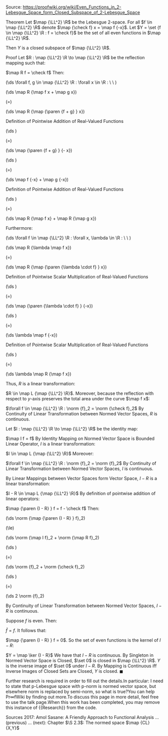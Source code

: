 # 

Source: https://proofwiki.org/wiki/Even_Functions_in_2-Lebesgue_Space_form_Closed_Subspace_of_2-Lebesgue_Space

Theorem
Let $\map {\LL^2} \R$ be the Lebesgue $2$-space.
For all $f \in \map {\LL^2} \R$ denote $\map {\check f} x = \map f {-x}$.
Let $Y = \set {f \in \map {\LL^2} \R : f = \check f}$ be the set of all even functions in $\map {\LL^2} \R$.

Then $Y$ is a closed subspace of $\map {\LL^2} \R$.


Proof
Let $R : \map {\LL^2} \R \to \map {\LL^2} \R$ be the reflection mapping such that:

$\map R f = \check f$
Then:








\(\ds \forall f, g \in \map {\LL^2} \R : \forall x \in \R : \ \ \)





\(\ds \map R {\map f x + \map g x}\)

\(=\)







\(\ds \map R {\map {\paren {f + g} } x}\)





Definition of Pointwise Addition of Real-Valued Functions














\(\ds \)

\(=\)







\(\ds \map {\paren {f + g} } {- x}\)




















\(\ds \)

\(=\)







\(\ds \map f {-x} + \map g {-x}\)





Definition of Pointwise Addition of Real-Valued Functions














\(\ds \)

\(=\)







\(\ds \map R {\map f x} + \map R {\map g x}\)









Furthermore:








\(\ds \forall f \in \map {\LL^2} \R : \forall x, \lambda \in \R : \ \ \)





\(\ds \map R {\lambda \map f x}\)

\(=\)







\(\ds \map R {\map {\paren {\lambda \cdot f} } x}\)





Definition of Pointwise Scalar Multiplication of Real-Valued Functions














\(\ds \)

\(=\)







\(\ds \map {\paren {\lambda \cdot f} } {-x}\)




















\(\ds \)

\(=\)







\(\ds \lambda \map f {-x}\)





Definition of Pointwise Scalar Multiplication of Real-Valued Functions














\(\ds \)

\(=\)







\(\ds \lambda  \map R {\map f x}\)









Thus, $R$ is a linear transformation:

$R \in \map L {\map {\LL^2} \R}$.
Moreover, because the reflection with respect to $y$-axis preserves the total area under the curve $\map f x$:

$\forall f \in \map {\LL^2} \R : \norm {f}_2 = \norm {\check f}_2$
By Continuity of Linear Transformation between Normed Vector Spaces, $R$ is continuous.

Let $I : \map {\LL^2} \R \to \map {\LL^2} \R$ be the identity map:

$\map I f = f$
By Identity Mapping on Normed Vector Space is Bounded Linear Operator, $I$ is a linear transformation:

$I \in \map L {\map {\LL^2} \R}$
Moreover:

$\forall f \in \map {\LL^2} \R : \norm {f}_2 = \norm {f}_2$
By Continuity of Linear Transformation between Normed Vector Spaces, $I$ is continuous.

By Linear Mappings between Vector Spaces form Vector Space, $I - R$ is a linear transformation:

$I - R \in \map L {\map {\LL^2} \R}$
By definition of pointwise addition of linear operators:

$\map {\paren {I - R} } f = f - \check f$
Then:














\(\ds \norm {\map {\paren {I - R} } f}_2\)

\(\le\)







\(\ds \norm {\map I f}_2 + \norm {\map R f}_2\)




















\(\ds \)

\(=\)







\(\ds \norm {f}_2 + \norm {\check f}_2\)




















\(\ds \)

\(=\)







\(\ds 2 \norm {f}_2\)









By Continuity of Linear Transformation between Normed Vector Spaces, $I - R$ is continuous.

Suppose $f$ is even.
Then:

$\check f = f$.
It follows that:

$\map {\paren {I - R} } f = 0$.
So the set of even functions is the kernel of $I - R$:

$Y = \map \ker {I - R}$
We have that $I - R$ is continuous.
By Singleton in Normed Vector Space is Closed, $\set 0$ is closed in $\map {\LL^2} \R$.
$Y$ is the inverse image of $\set 0$ under $I - R$.
By Mapping is Continuous iff Inverse Images of Closed Sets are Closed, $Y$ is closed.
$\blacksquare$


Further research is required in order to fill out the details.In particular: I need to state that p-Lebesgue space with p-norm is normed vector space, but elsewhere norm is replaced by semi-norm, so what is true?You can help $\mathsf{Pr} \infty \mathsf{fWiki}$ by finding out more.To discuss this page in more detail, feel free to use the talk page.When this work has been completed, you may remove this instance of {{Research}} from the code.


Sources
2017: Amol Sasane: A Friendly Approach to Functional Analysis ... (previous) ... (next): Chapter $\S 2.3$: The normed space $\map {CL} {X,Y}$




